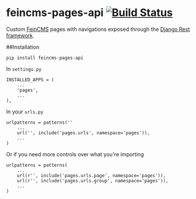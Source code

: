 # feincms-pages-api [![Build Status](https://travis-ci.org/incuna/feincms-pages-api.png?branch=master)](https://travis-ci.org/incuna/feincms-pages-api)
Custom [FeinCMS](https://github.com/feincms/feincms) pages with navigations exposed through the [Django Rest framework](https://github.com/tomchristie/django-rest-framework/tree/master).

##Installation

    pip install feincms-pages-api


In `settings.py`

    INSTALLED_APPS = (
        ...
        'pages',
        ...
    ),


In your `urls.py`

    urlpatterns = patterns(''
        ...
        url('', include('pages.urls', namespace='pages')),
        ...
    )


Or if you need more controls over what you're importing


    urlpatterns = patterns(
        ...
        url(r'', include('pages.urls.page', namespace='pages')),
        url(r'', include('pages.urls.group', namespace='pages')),
        ...
    )
